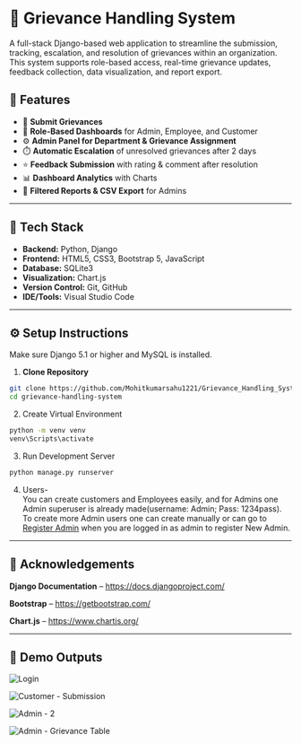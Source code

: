 # 📢 Grievance Handling System

A full-stack Django-based web application to streamline the submission, tracking, escalation, and resolution of grievances within an organization. This system supports role-based access,
real-time grievance updates, feedback collection, data visualization, and report export.

## 🚀 Features

- 📝 **Submit Grievances**
- 👥 **Role-Based Dashboards** for Admin, Employee, and Customer
- ⚙️ **Admin Panel for Department & Grievance Assignment**
- ⏱️ **Automatic Escalation** of unresolved grievances after 2 days
- ⭐ **Feedback Submission** with rating & comment after resolution
- 📊 **Dashboard Analytics** with Charts
- 📄 **Filtered Reports & CSV Export** for Admins

---

## 🔧 Tech Stack

- **Backend:** Python, Django
- **Frontend:** HTML5, CSS3, Bootstrap 5, JavaScript
- **Database:** SQLite3
- **Visualization:** Chart.js
- **Version Control:** Git, GitHub
- **IDE/Tools:** Visual Studio Code

---

## ⚙️ Setup Instructions

Make sure Django 5.1 or higher and MySQL is installed. 

1. **Clone Repository**
```bash
git clone https://github.com/Mohitkumarsahu1221/Grievance_Handling_System
cd grievance-handling-system
```
2. Create Virtual Environment
```bash
python -m venv venv
venv\Scripts\activate
```
3. Run Development Server
```bash
python manage.py runserver
```
4. Users-  
   You can create customers and Employees easily, and for Admins one Admin superuser is already made(username: Admin; Pass: 1234pass).
   To create more Admin users one can create manually or can go to <a href="http://127.0.0.1:8000/register-admin">Register Admin<a/> when you are logged in as admin to register New Admin.
---

## 🙌 Acknowledgements


**Django Documentation** – https://docs.djangoproject.com/

**Bootstrap** – https://getbootstrap.com/

**Chart.js** – https://www.chartjs.org/

---

## 👀 Demo Outputs

![Login ](https://github.com/user-attachments/assets/093e7f9b-17f4-4216-9ae8-a71ecedc1e9a)

![Customer - Submission ](https://github.com/user-attachments/assets/9b300803-369c-4f2b-9773-0241230d5a79)

![Admin - 2](https://github.com/user-attachments/assets/f7149b53-069e-4e85-958e-abdf4a0a8757)

![Admin - Grievance Table ](https://github.com/user-attachments/assets/090a2ee2-0cf9-4a39-af71-3c0134a5ab00)
